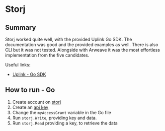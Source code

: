 # Storj

## Summary

Storj worked quite well, with the provided Uplink Go SDK. The documentation was good and the provided examples as well. There is also CLI but it was not tested. Alongside with Arweave it was the most effortless implementation from the five candidates.

Useful links:

- [Uplink - Go SDK](https://github.com/storj/uplink)

## How to run - Go

1. Create account on [storj](https://eu1.storj.io/signup)
2. Create an [api key](https://eu1.storj.io/access-grants)
3. Change the `myAccessGrant` variable in the Go file
4. Run `storj.Write`, providing key and data.
5. Run `storj.Read` providing a key, to retrieve the data
